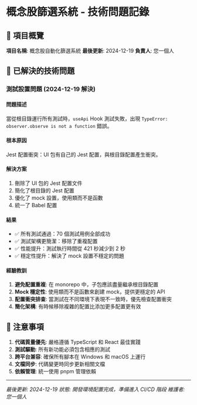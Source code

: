# 概念股篩選系統 - 技術問題記錄

## 🎯 項目概覽

**項目名稱**: 概念股自動化篩選系統
**最後更新**: 2024-12-19
**負責人**: 您一個人

## 🐛 已解決的技術問題

### 測試設置問題 (2024-12-19 解決)

#### 問題描述

當從根目錄運行所有測試時，`useApi` Hook 測試失敗，出現 `TypeError: observer.observe is not a function` 錯誤。

#### 根本原因

Jest 配置衝突：UI 包有自己的 Jest 配置，與根目錄配置產生衝突。

#### 解決方案

1. 刪除了 UI 包的 Jest 配置文件
2. 簡化了根目錄的 Jest 配置
3. 優化了 mock 設置，使用類而不是函數
4. 統一了 Babel 配置

#### 結果

- ✅ 所有測試通過：70 個測試用例全部成功
- ✅ 測試架構更簡潔：移除了重複配置
- ✅ 性能提升：測試執行時間從 421 秒減少到 2 秒
- ✅ 穩定性提升：解決了 mock 設置不穩定的問題

#### 經驗教訓

1. **避免配置重複**: 在 monorepo 中，子包應該盡量繼承根目錄配置
2. **Mock 穩定性**: 使用類而不是函數來創建 mock，提供更穩定的 API
3. **配置衝突排查**: 當測試在不同環境下表現不一致時，優先檢查配置衝突
4. **簡化架構**: 有時候移除複雜的配置比添加更多配置更有效

## 📝 注意事項

1. **代碼質量優先**: 嚴格遵循 TypeScript 和 React 最佳實踐
2. **測試驅動**: 所有新功能必須包含相應的測試
3. **跨平台兼容**: 確保所有腳本在 Windows 和 macOS 上運行
4. **文檔同步**: 代碼變更時同步更新相關文檔
5. **依賴管理**: 統一使用 pnpm 管理依賴

---

_最後更新: 2024-12-19_
_狀態: 開發環境配置完成，準備進入 CI/CD 階段_
_維護者: 您一個人_
